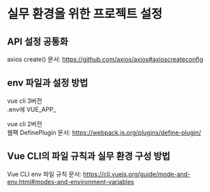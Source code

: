 # 실무 환경을 위한 프로젝트 설정

## API 설정 공통화
axios create() 문서: https://github.com/axios/axios#axioscreateconfig

## env 파일과 설정 방법
vue cli 3버전  
.env에 VUE_APP_

vue cli 2버전  
웹팩 DefinePlugin 문서: https://webpack.js.org/plugins/define-plugin/

## Vue CLI의 파일 규칙과 실무 환경 구성 방법
Vue CLI env 파일 규칙 문서: https://cli.vuejs.org/guide/mode-and-env.html#modes-and-environment-variables

